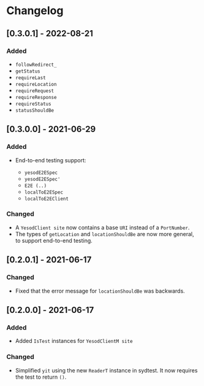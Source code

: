 # Changelog

## [0.3.0.1] - 2022-08-21

### Added

* `followRedirect_`
* `getStatus`
* `requireLast`
* `requireLocation`
* `requireRequest`
* `requireResponse`
* `requireStatus`
* `statusShouldBe`

## [0.3.0.0] - 2021-06-29

### Added

* End-to-end testing support:

  * `yesodE2ESpec`
  * `yesodE2ESpec'`
  * `E2E (..)`
  * `localToE2ESpec`
  * `localToE2EClient`

### Changed

* A `YesodClient site` now contains a base `URI` instead of a `PortNumber`.
* The types of `getLocation` and `locationShouldBe` are now more general, to support end-to-end testing.


## [0.2.0.1] - 2021-06-17

### Changed

* Fixed that the error message for `locationShouldBe` was backwards.

## [0.2.0.0] - 2021-06-17

### Added

* Added `IsTest` instances for `YesodClientM site`

### Changed

* Simplified `yit` using the new `ReaderT` instance in sydtest.
  It now requires the test to return `()`.
